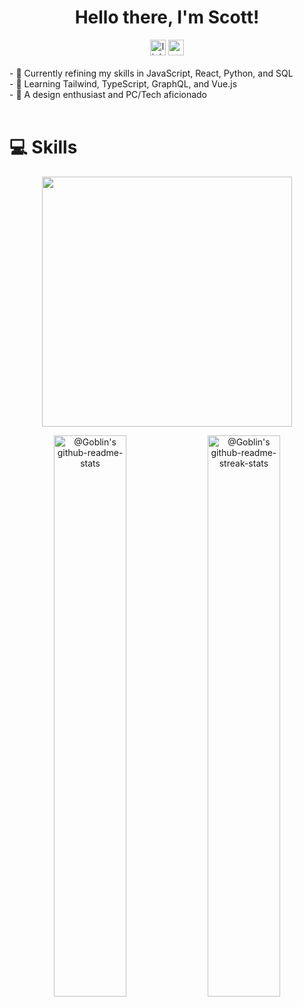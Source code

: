 <div align="center"><h1> Hello there, I'm Scott!</h1>
</div>

<div align="center">
 <a href="https://linkedin.com/in/scottadamr">
    <img src="https://custom-icon-badges.demolab.com/badge/LinkedIn%20-7391c8?logo=linkedin-white&logoColor=000" height="25" alt="linkedin logo" /></a> 
  <a href="https://www.codewars.com/users/Scotty-Cloud">
    <img src="https://img.shields.io/badge/Codewars-7391c8?styles=for-the-badge&logo=codewars&logoColor=white" height="25" alt="codepen logo"  />
  </a>
</div>

<div>
<br>
- 🍊 Currently refining my skills in JavaScript, React, Python, and SQL<br/>
- 🌱 Learning Tailwind, TypeScript, GraphQL, and Vue.js<br/>
- 🌠 A design enthusiast and PC/Tech aficionado<br/>
</div>
<br/>

# 💻 Skills
<div align ="center">
  <img src="https://skillicons.dev/icons?i=react,javascript,mysql,python,bootstrap,git,postgresql,nodejs,html,css,vscode,github&perline=6" width="400" />
</div>


<!-- <div style ="display: flex; align-items: flex-start; aslign: center">
  <table align="center">
    <tr>
      <td align="center" width="96">
        <img src="https://skillicons.dev/icons?i=react" alt="react" width="65" height="65" />
          <br>React
      </td>
      <td align="center" width="96">
        <img src="https://skillicons.dev/icons?i=javascript" alt="javascript" width="65" height="65" />
          <br>JavaScript
      </td>
      <td align="center" width="96">
          <img src="https://skillicons.dev/icons?i=mysql" alt="sql" width="65" height="65" />
            <br>MySQL
      </td>
      <td align="center" width="96">
          <img src="https://skillicons.dev/icons?i=python" alt="python" width="65" height="65" />
            <br>Python
      </td>
      <td align="center"  width="96">
        <img src="https://skillicons.dev/icons?i=bootstrap" alt="bootstrap" width="65" height="65" />
          <br>Bootstrap
      </td>
      <td align="center" width="96"> 
        <img src="https://skillicons.dev/icons?i=git" alt="Git" width="65" height="65" />
          <br>Git
      </td>
    </tr>
    <tr>
      <td align="center" width="96">
        <img src="https://skillicons.dev/icons?i=postgresql" alt="postgrese" width="65" height="65" />
          <br>PostgreSQL
      </td>
      <td align="center" width="96">
        <img src="https://skillicons.dev/icons?i=nodejs" alt="nodejs" width="65" height="65" />
          <br>Nodejs
      </td>
      <td align="center"  width="96">
        <img src="https://skillicons.dev/icons?i=html" alt="html" width="65" height="65" />
          <br>HTML
      </td>
      <td align="center" width="96">
        <img src="https://skillicons.dev/icons?i=css" alt="css" width="65" height="65" />
          <br>CSS
      <td align="center" width="96">
        <img src="https://skillicons.dev/icons?i=vscode" alt="vscode" width="65" height="65" />
          <br>VsCode
      </td>
      <td align="center" width="96">
        <img src="https://skillicons.dev/icons?i=github" alt="github" width="65" height="65" />
          <br>Github
      </td>
    </tr>
  </table>
</div> -->

<p align="center">

  <a href="https://github.com/scottydotcom?tab=repositories">
    <img src="https://github-readme-stats-one-bice.vercel.app/api?username=scottydotcom&theme=gotham&show_icons=true&count_private=true&hide_border=true&role=OWNER,ORGANIZATION_MEMBER,COLLABORATOR"  width="48%" alt="@Goblin's github-readme-stats"/></a>
  <a href="https://github.com/scottydotcom?tab=stars">
    <img src="https://github-readme-streak-stats.herokuapp.com?user=scottydotcom&theme=gotham&hide_border=true&date_format=M%20j%5B%2C%20Y%5D"  width="48%" alt="@Goblin's github-readme-streak-stats"/>
  </a>

</p>

<!--

#88976d
#D2B48C
#2384AAAD

<img src="https://raw.githubusercontent.com/Tarikul-Islam-Anik/Animated-Fluent-Emojis/master/Emojis/Animals/Penguin.png" alt="Penguin" width="20%" />

<img src="https://raw.githubusercontent.com/Tarikul-Islam-Anik/Animated-Fluent-Emojis/master/Emojis/Animals/Penguin.png" alt="Penguin" width="50" />


[![Typing SVG](https://readme-typing-svg.herokuapp.com?font=Supermercado+One&color=7691C2&lines=Stay+Cozy)](https://git.io/typing-svg)


<a href=""><img src="https://img.shields.io/badge/Portfolio-7391c8?styles=for-the-badge&logo=hotjar&logoColor=black" height="25" alt="codepen logo"  /></a>

-> skill badges to add: tailwind, vue, mongodb, graphql, typescript, graphql

 -->